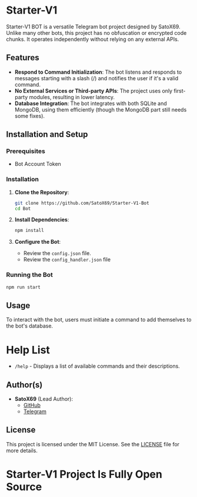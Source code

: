 # Starter-V1

Starter-V1 BOT is a versatile Telegram bot project designed by SatoX69. Unlike many other bots, this project has no obfuscation or encrypted code chunks. It operates independently without relying on any external APIs.

## Features

- **Respond to Command Initialization**: The bot listens and responds to messages starting with a slash (/) and notifies the user if it's a valid command.
- **No External Services or Third-party APIs**: The project uses only first-party modules, resulting in lower latency.
- **Database Integration**: The bot integrates with both SQLite and MongoDB, using them efficiently (though the MongoDB part still needs some fixes).

## Installation and Setup

### Prerequisites
- Bot Account Token

### Installation

1. **Clone the Repository**:
   ```sh
   git clone https://github.com/SatoX69/Starter-V1-Bot
   cd Bot
   ```

2. **Install Dependencies**:
   ```sh
   npm install 
   ```

3. **Configure the Bot**:
   - Review the `config.json` file.
   - Review the `config_handler.json` file

### Running the Bot

  ```sh
  npm run start
  ```

## Usage

To interact with the bot, users must initiate a command to add themselves to the bot's database.

# Help List
- `/help` - Displays a list of available commands and their descriptions.

## Author(s)

- **SatoX69** (Lead Author):
  - [GitHub](https://github.com/SatoX69)
  - [Telegram](https://t.me/Jsusbin)

## License

This project is licensed under the MIT License. See the [LICENSE](LICENSE) file for more details.


# Starter-V1 Project Is Fully Open Source
